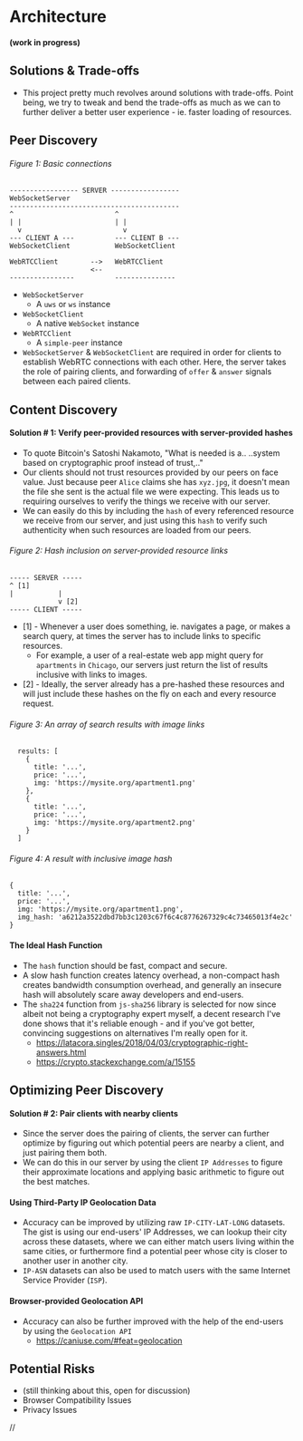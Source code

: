 # Architecture

#### (work in progress)

## Solutions & Trade-offs

* This project pretty much revolves around solutions with trade-offs. Point being, we try to tweak and bend the trade-offs as much as we can to further deliver a better user experience - ie. faster loading of resources.

## Peer Discovery

###### Figure 1: Basic connections

```
----------------- SERVER -----------------
WebSocketServer
------------------------------------------
^                         ^  
| |                       | |
  v                         v
--- CLIENT A ---          --- CLIENT B ---
WebSocketClient           WebSocketClient

WebRTCClient        -->   WebRTCClient
                    <--
----------------          ---------------
```

* `WebSocketServer`
  * A `uws` or `ws` instance
* `WebSocketClient`
  * A native `WebSocket` instance
* `WebRTCClient`
  * A `simple-peer` instance
* `WebSocketServer` & `WebSocketClient` are required in order for clients to establish WebRTC connections with each other. Here, the server takes the role of pairing clients, and forwarding of `offer` & `answer` signals between each paired clients.

## Content Discovery

#### Solution # 1: Verify peer-provided resources with server-provided hashes

* To quote Bitcoin's Satoshi Nakamoto, "What is needed is a.. ..system based on cryptographic proof instead of trust,.."
* Our clients should not trust resources provided by our peers on face value. Just because peer `Alice` claims she has `xyz.jpg`, it doesn't mean the file she sent is the actual file we were expecting. This leads us to requiring ourselves to verify the things we receive with our server.
* We can easily do this by including the `hash` of every referenced resource we receive from our server, and just using this `hash` to verify such authenticity when such resources are loaded from our peers.

###### Figure 2: Hash inclusion on server-provided resource links

```
----- SERVER -----
^ [1]
|           |
            v [2]
----- CLIENT -----
```

* [1] - Whenever a user does something, ie. navigates a page, or makes a search query, at times the server has to include links to specific resources.
  * For example, a user of a real-estate web app might query for `apartments` in `Chicago`, our servers just return the list of results inclusive with links to images.
* [2] - Ideally, the server already has a pre-hashed these resources and will just include these hashes on the fly on each and every resource request.

###### Figure 3: An array of search results with image links

```
  results: [
    {
      title: '...',
      price: '...',
      img: 'https://mysite.org/apartment1.png'
    },
    {
      title: '...',
      price: '...',
      img: 'https://mysite.org/apartment2.png'
    }
  ]
```

###### Figure 4: A result with inclusive image hash

```
{
  title: '...',
  price: '...',
  img: 'https://mysite.org/apartment1.png',
  img_hash: 'a6212a3522dbd7bb3c1203c67f6c4c8776267329c4c73465013f4e2c'
}
```

#### The Ideal Hash Function

* The `hash` function should be fast, compact and secure.
* A slow hash function creates latency overhead, a non-compact hash creates bandwidth consumption overhead, and generally an insecure hash will absolutely scare away developers and end-users.
* The `sha224` function from `js-sha256` library is selected for now since albeit not being a cryptography expert myself, a decent research I've done shows that it's reliable enough - and if you've got better, convincing suggestions on alternatives I'm really open for it.
  * https://latacora.singles/2018/04/03/cryptographic-right-answers.html
  * https://crypto.stackexchange.com/a/15155

## Optimizing Peer Discovery

#### Solution # 2: Pair clients with nearby clients

* Since the server does the pairing of clients, the server can further optimize by figuring out which potential peers are nearby a client, and just pairing them both.
* We can do this in our server by using the client `IP Addresses` to figure their approximate locations and applying basic arithmetic to figure out the best matches.

#### Using Third-Party IP Geolocation Data

* Accuracy can be improved by utilizing raw `IP-CITY-LAT-LONG` datasets. The gist is using our end-users' IP Addresses, we can lookup their city across these datasets, where we can either match users living within the same cities, or furthermore find a potential peer whose city is closer to another user in another city.
* `IP-ASN` datasets can also be used to match users with the same Internet Service Provider (`ISP`).

#### Browser-provided Geolocation API

* Accuracy can also be further improved with the help of the end-users by using the `Geolocation API`
  * https://caniuse.com/#feat=geolocation

## Potential Risks

* (still thinking about this, open for discussion)
* Browser Compatibility Issues
* Privacy Issues












//
